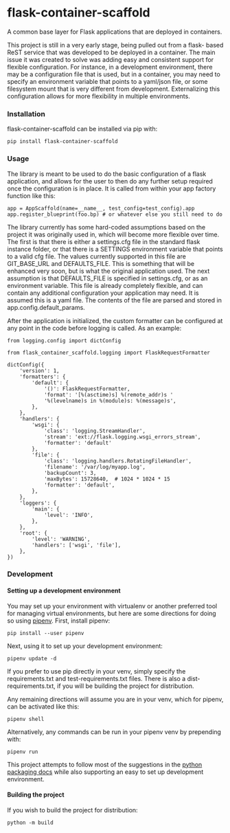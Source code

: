 # flask-container-scaffold

A common base layer for Flask applications that are deployed in containers.

This project is still in a very early stage, being pulled out from a flask-
based ReST service that was developed to be deployed in a container.  The
main issue it was created to solve was adding easy and consistent support
for flexible configuration.  For instance, in a development environment, there
may be a configuration file that is used, but in a container, you may need to
specify an environment variable that points to a yaml/json file, or some
filesystem mount that is very different from development.  Externalizing this
configuration allows for more flexibility in multiple environments.

### Installation

flask-container-scaffold can be installed via pip with:

    pip install flask-container-scaffold

### Usage

The library is meant to be used to do the basic configuration of a flask
application, and allows for the user to then do any further setup required once
the configuration is in place.  It is called from within your app factory
function like this:

    app = AppScaffold(name=__name__, test_config=test_config).app
    app.register_blueprint(foo.bp) # or whatever else you still need to do

The library currently has some hard-coded assumptions based on the project it
was originally used in, which will become more flexible over time.  The first is
that there is either a settings.cfg file in the standard flask instance folder,
or that there is a SETTINGS environment variable that points to a valid cfg
file.  The values currently supported in this file are GIT_BASE_URL and
DEFAULTS_FILE.  This is something that will be enhanced very soon, but is what
the original application used. The next assumption is that DEFAULTS_FILE is
specified in settings.cfg, or as an environment variable.  This file is already
completely flexible, and can contain any additional configuration your
application may need.  It is assumed this is a yaml file.  The contents of
the file are parsed and stored in app.config.default_params.

After the application is initialized, the custom formatter can be
configured at any point in the code before logging is called. As an
example:

    from logging.config import dictConfig

    from flask_container_scaffold.logging import FlaskRequestFormatter

    dictConfig({
        'version': 1,
        'formatters': {
            'default': {
                '()': FlaskRequestFormatter,
                'format': '[%(asctime)s] %(remote_addr)s '
                '%(levelname)s in %(module)s: %(message)s',
            },
        },
        'handlers': {
            'wsgi': {
                'class': 'logging.StreamHandler',
                'stream': 'ext://flask.logging.wsgi_errors_stream',
                'formatter': 'default'
            },
            'file': {
                'class': 'logging.handlers.RotatingFileHandler',
                'filename': '/var/log/myapp.log',
                'backupCount': 3,
                'maxBytes': 15728640,  # 1024 * 1024 * 15
                'formatter': 'default',
            },
        },
        'loggers': {
            'main': {
                'level': 'INFO',
            },
        },
        'root': {
            'level': 'WARNING',
            'handlers': ['wsgi', 'file'],
        },
    })

### Development

#### Setting up a development environment

You may set up your environment with virtualenv or another preferred tool for
managing virtual environments, but here are some directions for doing so using
[pipenv](https://pipenv.pypa.io/en/latest/). First, install pipenv:

    pip install --user pipenv

Next, using it to set up your development environment:

    pipenv update -d

If you prefer to use pip directly in your venv, simply specify the
requirements.txt and test-requirements.txt files.  There is also a
dist-requirements.txt, if you will be building the project for distribution.

Any remaining directions will assume you are in your venv, which for pipenv,
can be activated like this:

    pipenv shell

Alternatively, any commands can be run in your pipenv venv by prepending with:

    pipenv run

This project attempts to follow most of the suggestions in the [python packaging
docs](https://packaging.python.org/tutorials/packaging-projects/) while also
supporting an easy to set up development environment.

#### Building the project

If you wish to build the project for distribution:

    python -m build

